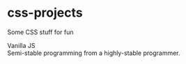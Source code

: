 # css-projects
Some CSS stuff for fun


Vanilla JS \
Semi-stable programming from a highly-stable programmer.
